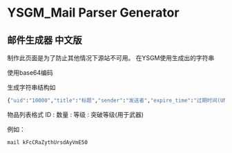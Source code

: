 # YSGM_Mail Parser Generator

## 邮件生成器 中文版
制作此页面是为了防止其他情况下源站不可用。
在YSGM使用生成出的字符串

使用base64编码

生成字符串结构如
```cmd
{"uid":"10000","title":"标题","sender":"发送者","expire_time":"过期时间(UNIX时间戳)","content":"内容","item_list":"物品列表","is_collectible":能否收藏(Bool值)}
```
物品列表格式
ID : 数量 : 等级 : 突破等级(用于武器)


例如：

```cmd
mail kFcCRaZythUrsdAyVmE50
```
